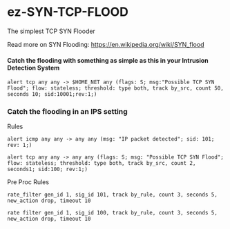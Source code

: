 # ez-SYN-TCP-FLOOD
The simplest TCP SYN Flooder 


Read more on SYN Flooding: https://en.wikipedia.org/wiki/SYN_flood 


#### Catch the flooding with something as simple as this in your Intrusion Detection System
```
alert tcp any any -> $HOME_NET any (flags: S; msg:"Possible TCP SYN Flood"; flow: stateless; threshold: type both, track by_src, count 50, seconds 10; sid:10001;rev:1;)
```




### Catch the flooding in an IPS setting 

Rules

```
alert icmp any any -> any any (msg: "IP packet detected"; sid: 101; rev: 1;) 

alert tcp any any -> any any (flags: S; msg: "Possible TCP SYN Flood"; flow: stateless; threshold: type both, track by_src, count 2, seconds1; sid:100; rev:1;) 
```

Pre Proc Rules 
```
rate_filter gen_id 1, sig_id 101, track by_rule, count 3, seconds 5, new_action drop, timeout 10 

rate filter gen_id 1, sig_id 100, track by_rule, count 3, seconds 5, new_action drop, timeout 10 
```
